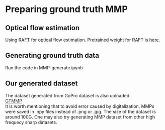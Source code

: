 # Preparing ground truth MMP
## Optical flow estimation
Using [RAFT](https://github.com/princeton-vl/RAFT) for optical flow estimation. Pretrained weight for RAFT is [here](https://drive.google.com/file/d/1Q9_W23OaXrZO_AwXgLvNtpTFSFeROCBO/view?usp=sharing).
## Generating ground truth data
Run the code in MMP-generate.ipynb
## Our generated dataset
The dataset generated from GoPro dataset is also uploaded.  
[GTMMP](https://drive.google.com/file/d/1Z9xr6MFvuo9TMlT1wJMTscYBXuvEShO9/view?usp=sharing)  
It is worth mentioning that to avoid error caused by digitalization, MMPs were saved in .npy files instead of .png or .jpg. The size of the dataset is around 100G. One may also try generating MMP dataset from other high frequecy sharp datasets.  
